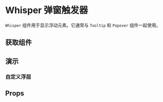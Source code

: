 # Whisper 弹窗触发器

`Whisper` 组件用于显示浮动元素。它通常与 `Tooltip` 和 `Popover` 组件一起使用。

## 获取组件

<!--{include:(components/whisper/fragments/import.md)}-->

## 演示

### 自定义浮层

<!--{include:`overlay.md`}-->

## Props

<!--{include:(components/whisper/zh-CN/props.md)}-->
<!--{include:(_common/types/placement-all.md)}-->
